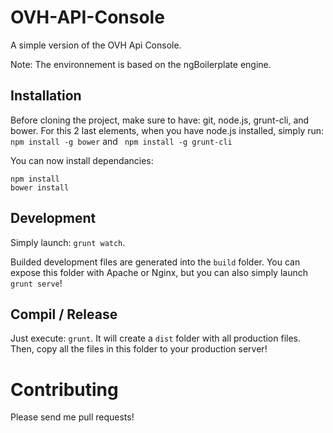 # OVH-API-Console

A simple version of the OVH Api Console.

Note: The environnement is based on the ngBoilerplate engine.

## Installation

Before cloning the project, make sure to have: git, node.js, grunt-cli, and bower.
For this 2 last elements, when you have node.js installed, simply run:
`npm install -g bower` and ` npm install -g grunt-cli` 

You can now install dependancies:
```
npm install
bower install
```

## Development

Simply launch: `grunt watch`.

Builded development files are generated into the `build` folder.
You can expose this folder with Apache or Nginx, but you can also simply launch `grunt serve`!

## Compil / Release

Just execute: `grunt`. It will create a `dist` folder with all production files.
Then, copy all the files in this folder to your production server!

# Contributing

Please send me pull requests!